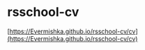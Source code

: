 # rsschool-cv

[https://Evermishka.github.io/rsschool-cv/cv](https://Evermishka.github.io/rsschool-cv/cv)